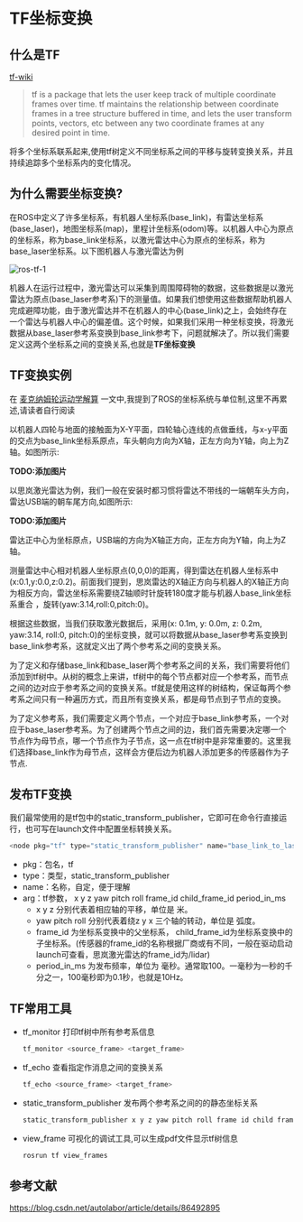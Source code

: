 # TF坐标变换

## 什么是TF

[tf-wiki](http://wiki.ros.org/tf)

> tf is a package that lets the user keep track of multiple coordinate frames over time. tf maintains the relationship between coordinate frames in a tree structure buffered in time, and lets the user transform points, vectors, etc between any two coordinate frames at any desired point in time.

将多个坐标系联系起来,使用tf树定义不同坐标系之间的平移与旋转变换关系，并且持续追踪多个坐标系内的变化情况。

## 为什么需要坐标变换?

在ROS中定义了许多坐标系，有机器人坐标系(base_link)，有雷达坐标系(base_laser)，地图坐标系(map)，里程计坐标系(odom)等。以机器人中心为原点的坐标系，称为base_link坐标系，以激光雷达中心为原点的坐标系，称为base_laser坐标系。以下图机器人与激光雷达为例

![ros-tf-1](https://fan-ziqi.oss-cn-beijing.aliyuncs.com/img/ros-tf-1.png)

机器人在运行过程中，激光雷达可以采集到周围障碍物的数据，这些数据是以激光雷达为原点(base_laser参考系)下的测量值。如果我们想使用这些数据帮助机器人完成避障功能，由于激光雷达并不在机器人的中心(base_link)之上，会始终存在一个雷达与机器人中心的偏差值。这个时候，如果我们采用一种坐标变换，将激光数据从base_laser参考系变换到base_link参考下，问题就解决了。所以我们需要定义这两个坐标系之间的变换关系,也就是**TF坐标变换**

## TF变换实例

在 [麦克纳姆轮运动学解算](https://www.fanziqi.site/posts/b6e9d4e.html) 一文中,我提到了ROS的坐标系统与单位制,这里不再累述,请读者自行阅读

以机器人四轮与地面的接触面为X-Y平面，四轮轴心连线的点做垂线，与x-y平面的交点为base_link坐标系原点，车头朝向方向为X轴，正左方向为Y轴，向上为Z轴。如图所示:

**TODO:添加图片**

以思岚激光雷达为例，我们一般在安装时都习惯将雷达不带线的一端朝车头方向，雷达USB端的朝车尾方向,如图所示:

**TODO:添加图片**

雷达正中心为坐标原点，USB端的方向为X轴正方向，正左方向为Y轴，向上为Z轴。

测量雷达中心相对机器人坐标原点(0,0,0)的距离，得到雷达在机器人坐标系中(x:0.1,y:0.0,z:0.2)。前面我们提到，思岚雷达的X轴正方向与机器人的X轴正方向为相反方向，雷达坐标系需要绕Z轴顺时针旋转180度才能与机器人base_link坐标系重合 ，旋转(yaw:3.14,roll:0,pitch:0)。

根据这些数据，当我们获取激光数据后，采用(x: 0.1m, y: 0.0m, z: 0.2m, yaw:3.14, roll:0, pitch:0)的坐标变换，就可以将数据从base_laser参考系变换到base_link参考系，这就定义出了两个参考系之间的变换关系。

为了定义和存储base_link和base_laser两个参考系之间的关系，我们需要将他们添加到tf树中。从树的概念上来讲，tf树中的每个节点都对应一个参考系，而节点之间的边对应于参考系之间的变换关系。tf就是使用这样的树结构，保证每两个参考系之间只有一种遍历方式，而且所有变换关系，都是母节点到子节点的变换。

为了定义参考系，我们需要定义两个节点，一个对应于base_link参考系，一个对应于base_laser参考系。为了创建两个节点之间的边，我们首先需要决定哪一个节点作为母节点，哪一个节点作为子节点，这一点在tf树中是非常重要的。这里我们选择base_link作为母节点，这样会方便后边为机器人添加更多的传感器作为子节点.

## 发布TF变换

我们最常使用的是tf包中的static_transform_publisher，它即可在命令行直接运行，也可写在launch文件中配置坐标转换关系。

```cpp
<node pkg="tf" type="static_transform_publisher" name="base_link_to_laser" args="0.065 0.0 0.245 1.57 0.0 0.0 /base_link /lidar 50" />
```

* pkg：包名，tf
* type：类型，static_transform_publisher
* name：名称，自定，便于理解
* arg：tf参数， x y z yaw pitch roll frame_id child_frame_id period_in_ms
  * x y z 分别代表着相应轴的平移，单位是 米。
  * yaw pitch roll 分别代表着绕z y x 三个轴的转动，单位是 弧度。
  * frame_id 为坐标系变换中的父坐标系， child_frame_id为坐标系变换中的子坐标系。(传感器的frame_id的名称根据厂商或有不同，一般在驱动启动launch可查看，思岚激光雷达的frame_id为/lidar)
  * period_in_ms 为发布频率，单位为 毫秒。通常取100。一毫秒为一秒的千分之一，100毫秒即为0.1秒，也就是10Hz。

## TF常用工具

* tf_monitor 打印tf树中所有参考系信息

  ```bash
  tf_monitor <source_frame> <target_frame>
  ```

* tf_echo 查看指定作消息之间的变换关系

  ```bash
  tf_echo <source_frame> <target_frame>
  ```

* static_transform_publisher 发布两个参考系之间的的静态坐标关系

  ```bash
  static_transform_publisher x y z yaw pitch roll frame id child frame id period
  ```

* view_frame 可视化的调试工具,可以生成pdf文件显示tf树信息

  ```bash
  rosrun tf view_frames
  ```

  



## 参考文献

https://blog.csdn.net/autolabor/article/details/86492895